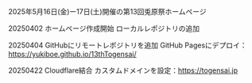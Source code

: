 2025年5月16日(金)ー17日(土)開催の第13回兎原祭ホームページ

20250402
ホームページ作成開始
ローカルレポジトリの追加

20250404
GitHubにリモートレポジトリを追加
GitHub Pagesにデプロイ：https://yukiboe.github.io/13thTogensai/

20250422
Cloudflare結合
カスタムドメインを設定：https://togensai.jp